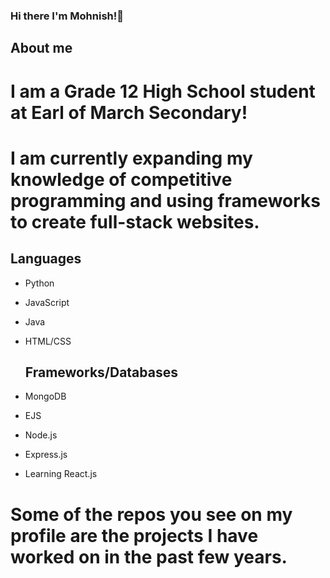 ### Hi there I'm Mohnish!👋

## About me

# I am a Grade 12 High School student at Earl of March Secondary!
# I am currently expanding my knowledge of competitive programming and using frameworks to create full-stack websites.

## Languages

- Python
- JavaScript
- Java
- HTML/CSS

  ## Frameworks/Databases

- MongoDB
- EJS
- Node.js
- Express.js
- Learning React.js

# Some of the repos you see on my profile are the projects I have worked on in the past few years.

<!--
**mohnish-ss/mohnish-ss** is a ✨ _special_ ✨ repository because its `README.md` (this file) appears on your GitHub profile.

Here are some ideas to get you started:

- 🔭 I’m currently working on ...
- 🌱 I’m currently learning ...
- 👯 I’m looking to collaborate on ...
- 🤔 I’m looking for help with ...
- 💬 Ask me about ...
- 📫 How to reach me: ...
- 😄 Pronouns: ...
- ⚡ Fun fact: ...
-->
